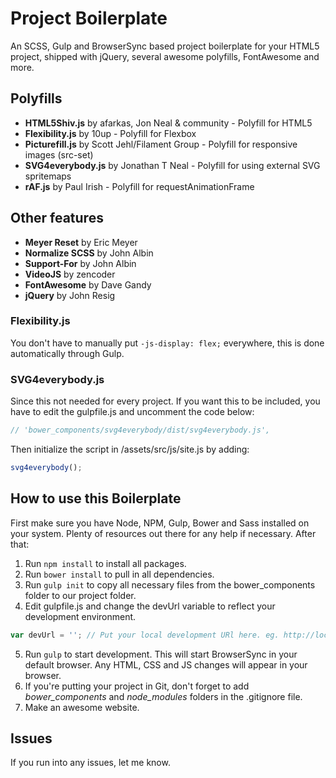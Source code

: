 # Project Boilerplate

An SCSS, Gulp and BrowserSync based project boilerplate for your HTML5 project, shipped with jQuery, several awesome polyfills, FontAwesome and more.

## Polyfills
* **HTML5Shiv.js** by afarkas, Jon Neal & community - Polyfill for HTML5
* **Flexibility.js** by 10up - Polyfill for Flexbox
* **Picturefill.js** by Scott Jehl/Filament Group - Polyfill for responsive images (src-set)
* **SVG4everybody.js** by Jonathan T Neal - Polyfill for using  external SVG spritemaps
* **rAF.js** by Paul Irish - Polyfill for requestAnimationFrame

## Other features
* **Meyer Reset** by Eric Meyer
* **Normalize SCSS** by John Albin
* **Support-For** by John Albin
* **VideoJS** by zencoder
* **FontAwesome** by Dave Gandy
* **jQuery** by John Resig

### Flexibility.js
You don't have to manually put `-js-display: flex;` everywhere, this is done automatically through Gulp.

### SVG4everybody.js
Since this not needed for every project. If you want this to be included, you have to edit the gulpfile.js and uncomment the code below:
```javascript
// 'bower_components/svg4everybody/dist/svg4everybody.js',
```

Then initialize the script in /assets/src/js/site.js by adding:
```javascript
svg4everybody();
```

## How to use this Boilerplate
First make sure you have Node, NPM, Gulp, Bower and Sass installed on your system. Plenty of resources out there for any help if necessary. After that:

1. Run `npm install` to install all packages.
2. Run `bower install` to pull in all dependencies.
3. Run `gulp init` to copy all necessary files from the bower_components folder to our project folder.
4. Edit gulpfile.js and change the devUrl variable to reflect your development environment.
```javascript
var devUrl = ''; // Put your local development URl here. eg. http://localhost or http://localhost:8888
```
5. Run `gulp` to start development. This will start BrowserSync in your default browser. Any HTML, CSS and JS changes will appear in your browser.
6. If you're putting your project in Git, don't forget to add *bower_components* and *node_modules* folders in the .gitignore file.
7. Make an awesome website.

## Issues
If you run into any issues, let me know.
